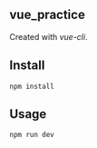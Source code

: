 vue_practice
---

Created with *vue-cli*. 



Install
---

`npm install`



Usage
---

`npm run dev`
